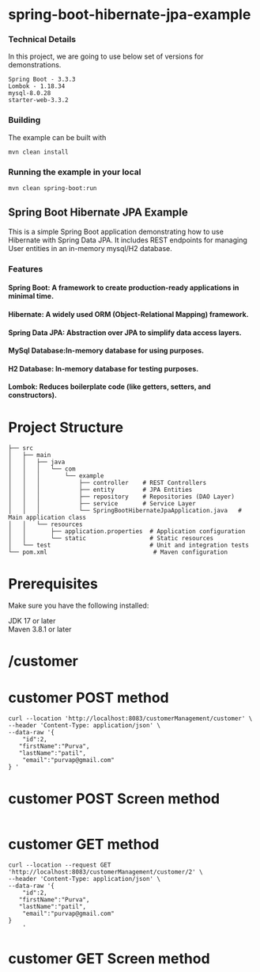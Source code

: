 # spring-boot-hibernate-jpa-example

### Technical Details
In this project, we are going to use below set of versions for demonstrations.

    Spring Boot - 3.3.3
    Lombok - 1.18.34
    mysql-8.0.28
    starter-web-3.3.2

### Building

The example can be built with
```shell
mvn clean install
```

### Running the example in your local
```shell
mvn clean spring-boot:run
```

## Spring Boot Hibernate JPA Example
This is a simple Spring Boot application demonstrating how to use Hibernate with Spring Data JPA. It includes REST endpoints for managing User entities in an in-memory mysql/H2 database.

### Features
#### Spring Boot: A framework to create production-ready applications in minimal time.<br>
#### Hibernate: A widely used ORM (Object-Relational Mapping) framework.<br>
#### Spring Data JPA: Abstraction over JPA to simplify data access layers.<br>
#### MySql Database:In-memory database for using  purposes.<br>
#### H2 Database: In-memory database for testing purposes.<br>
#### Lombok: Reduces boilerplate code (like getters, setters, and constructors).

# Project Structure

```shell
├── src
│   ├── main
│   │   ├── java
│   │   │   └── com
│   │   │       └── example
│   │   │           ├── controller    # REST Controllers
│   │   │           ├── entity        # JPA Entities
│   │   │           ├── repository    # Repositories (DAO Layer)
│   │   │           ├── service       # Service Layer
│   │   │           └── SpringBootHibernateJpaApplication.java   # Main application class
│   │   └── resources
│   │       ├── application.properties  # Application configuration
│   │       └── static                  # Static resources
│   └── test                            # Unit and integration tests
└── pom.xml                              # Maven configuration

```

# Prerequisites
Make sure you have the following installed:

JDK 17 or later<br>
Maven 3.8.1 or later

# /customer 
# customer POST method
```shell
curl --location 'http://localhost:8083/customerManagement/customer' \
--header 'Content-Type: application/json' \
--data-raw '{
    "id":2,
   "firstName":"Purva",
   "lastName":"patil",
    "email":"purvap@gmail.com"
} '
```
# customer POST Screen method
```shell

```
# customer GET method
```shell
curl --location --request GET 'http://localhost:8083/customerManagement/customer/2' \
--header 'Content-Type: application/json' \
--data-raw '{
    "id":2,
   "firstName":"Purva",
   "lastName":"patil",
    "email":"purvap@gmail.com"
}
    '
```
# customer GET Screen method
```shell

```

